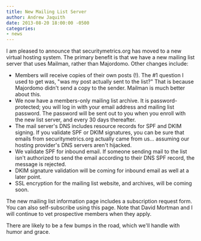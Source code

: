 ```yaml
---
title: New Mailing List Server
author: Andrew Jaquith
date: 2013-08-20 18:00:00 -0500
categories:
- news
---
```

I am pleased to announce that securitymetrics.org has moved to a new virtual hosting system. The primary benefit is that we have a new mailing list server that uses Mailman, rather than Majordomo. Other changes include:

<!-- More -->

* Members will receive copies of their own posts (!). The #1 question I used to get was, "was my post actually sent to the list?" That is because Majordomo didn't send a copy to the sender. Mailman is much better about this.
* We now have a members-only mailing list archive. It is password-protected; you will log in with your email address and mailing list password. The password will be sent out to you when you enroll with the new list server, and every 30 days thereafter.
* The mail server's DNS includes resource records for SPF and DKIM signing. If you validate SPF or DKIM signatures, you can be sure that emails from securitymetrics.org actually came from us… assuming our hosting provider's DNS servers aren't hijacked.
* We validate SPF for inbound email. If someone sending mail to the list isn't authorized to send the email according to their DNS SPF record, the message is rejected.
* DKIM signature validation will be coming for inbound email as well at a later point.
* SSL encryption for the mailing list website, and archives, will be coming soon.

The new mailing list information page includes a subscription request form. You can also self-subscribe using this page. Note that David Mortman and I will continue to vet prospective members when they apply.

There are likely to be a few bumps in the road, which we'll handle with humor and grace.